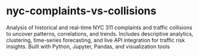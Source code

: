 # nyc-complaints-vs-collisions
Analysis of historical and real-time NYC 311 complaints and traffic collisions to uncover patterns, correlations, and trends. Includes descriptive analytics, clustering, time-series forecasting, and live API integration for traffic risk insights. Built with Python, Jupyter, Pandas, and visualization tools
